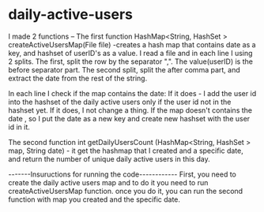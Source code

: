 # daily-active-users



I made 2 functions – 
The first function HashMap<String, HashSet <String>> createActiveUsersMap(File file) -creates a hash map that contains date as a key, and hashset of userID's as a value. 
I read a file and in each line I using 2 splits. The first, split the row by the separator ",". The value(userID) is the  before separator part.
The second split, split the after comma part, and extract the date from the rest of the string.

In each line I check if the map contains the date:
If it does - I add the user id into the hashset of the daily active users only if the user id not in the hashset yet. If it does, I not change a thing.
If the map doesn't contains the date , so I put the date as a new key and create new hashset with the user id in it.


The second function int getDailyUsersCount (HashMap<String, HashSet <String>> map, String date) - it get the hashmap that I created and a specific date, and return the number of unique daily active users in this day.

  
 -------Insuructions for running the code------------
  First, you need to create the daily active users map and to do it you need to run createActiveUsersMap function.
  once you do it, you can run the second function with map you created and the specific date.
  
  
